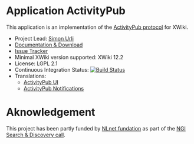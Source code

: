 # Application ActivityPub

This application is an implementation of the  [ActivityPub protocol](https://www.w3.org/TR/activitypub/) for XWiki.

* Project Lead: [Simon Urli](https://www.xwiki.org/xwiki/bin/view/XWiki/surli)
* [Documentation & Download](https://extensions.xwiki.org/xwiki/bin/view/Extension/ActivityPub%20Application/)
* [Issue Tracker](https://jira.xwiki.org/projects/XAP) 
* Minimal XWiki version supported: XWiki 12.2
* License: LGPL 2.1
* Continuous Integration Status: [![Build Status](https://ci.xwiki.org/job/XWiki%20Contrib/job/application-activitypub/job/master/badge/icon)](https://ci.xwiki.org/job/XWiki%20Contrib/job/application-activitypub/job/master/)
* Translations:
  * [ActivityPub UI](https://l10n.xwiki.org/projects/xwiki-contrib/activitypub-ui/)
  * [ActivityPub Notifications](https://l10n.xwiki.org/projects/xwiki-contrib/activitypub-notifications/)

# Aknowledgement

This project has been partly funded by [NLnet fundation](https://nlnet.nl) as part of the [NGI Search & Discovery call](https://nlnet.nl/project/WikiActivityPub/).